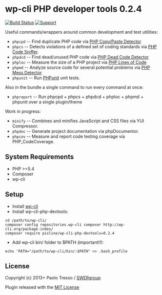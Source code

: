 # wp-cli PHP developer tools 0.2.4

[![Build Status](https://travis-ci.org/pixline/wp-cli-php-devtools.png?branch=master)](https://travis-ci.org/pixline/wp-cli-php-devtools) [![Support](https://www.paypalobjects.com/it_IT/IT/i/btn/btn_donate_SM.gif)](https://www.paypal.com/cgi-bin/webscr?cmd=_s-xclick&hosted_button_id=CX6VQ6FVJFN4L)


Useful commands/wrappers around common development and test utilities:

* `phpcpd` -- Find duplicate PHP code via [PHP Copy/Paste Detector](https://github.com/sebastianbergmann/phpcpd)
* `phpcs` -- Detects violations of a defined set of coding standards via [PHP Code Sniffer](https://github.com/squizlabs/php_codesniffer).
* `phpdcd` -- Find dead/unused PHP code via [PHP Dead Code Detector](https://github.com/sebastianbergmann/phpdcd)
* `phploc` -- Measure the size of a PHP project via [PHP Lines of Code](https://github.com/sebastianbergmann/phploc)
* `phpmd` -- Analyze source code for several potential problems via [PHP Mess Detector](https://github.com/phpmd/phpmd)
* `phpunit` -- Run [PHPunit](https://github.com/sebastianbergmann/phpunit) unit tests.

Also in the bundle a single command to run every command at once:

* `phpreport` -- Run phpcpd + phpcs + phpdcd + phploc + phpmd + phpunit over a single plugin/theme

Work in progress:

* `minify` -- Combines and minifies JavaScript and CSS files via YUI Compressor.
* `phpdoc` -- Generate project documentation via phpDocumentor.
* `phpcov` -- Measure and report code testing coverage via PHP_CodeCoverage.

## System Requirements

* PHP >=5.4
* Composer
* wp-cli

## Setup

* Install [wp-cli](https://wp-cli.org)
* Install wp-cli-php-devtools:

```
cd /path/to/wp-cli/
composer config repositories.wp-cli composer http://wp-cli.org/package-index/
composer require pixline/wp-cli-php-devtools=0.2.4
```

* Add wp-cli bin/ folder to $PATH (important!!):

```
echo 'PATH="/path/to/wp-cli/bin/:$PATH" >> .bash_profile
```


## License

Copyright (c) 2013+ Paolo Tresso / [SWERgroup](http://swergroup.com)

Plugin released with the [MIT License](http://opensource.org/licenses/MIT)
